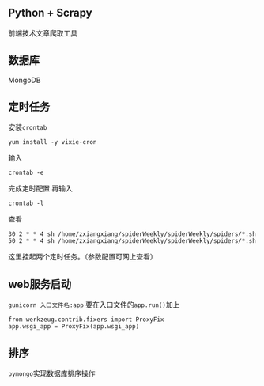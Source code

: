 ## Python + Scrapy
前端技术文章爬取工具

## 数据库
MongoDB

## 定时任务
安装`crontab`
```
yum install -y vixie-cron
```
输入
```
crontab -e
```
完成定时配置
再输入
```
crontab -l
```
查看
```
30 2 * * 4 sh /home/zxiangxiang/spiderWeekly/spiderWeekly/spiders/*.sh
50 2 * * 4 sh /home/zxiangxiang/spiderWeekly/spiderWeekly/spiders/*.sh
```
这里挂起两个定时任务。（参数配置可网上查看）

## web服务启动
`gunicorn 入口文件名:app`
要在入口文件的`app.run()`加上
```
from werkzeug.contrib.fixers import ProxyFix
app.wsgi_app = ProxyFix(app.wsgi_app)
```

## 排序
`pymongo`实现数据库排序操作